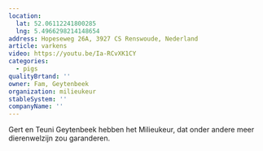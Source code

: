 ```yaml
---
location:
  lat: 52.06112241800285
  lng: 5.4966298214148654
address: Hopeseweg 26A, 3927 CS Renswoude, Nederland
article: varkens
video: https://youtu.be/Ia-RCvXK1CY
categories:
  - pigs
qualityBrtand: ''
owner: Fam, Geytenbeek
organization: milieukeur
stableSystem: ''
companyName: ''
---
```

Gert en Teuni Geytenbeek hebben het Milieukeur, dat onder andere meer dierenwelzijn zou garanderen.